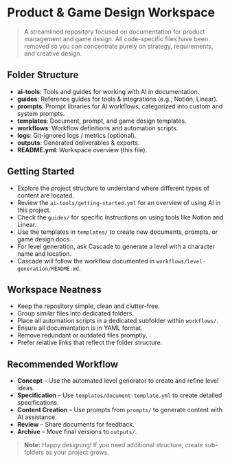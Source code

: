 # Product & Game Design Workspace

> A streamlined repository focused on documentation for product management and game
> design. All code-specific files have been removed so you can concentrate purely on
> strategy, requirements, and creative design.

## Folder Structure

- **ai-tools**: Tools and guides for working with AI in documentation.
- **guides**: Reference guides for tools & integrations (e.g., Notion, Linear).
- **prompts**: Prompt libraries for AI workflows, categorized into custom and system prompts.
- **templates**: Document, prompt, and game design templates.
- **workflows**: Workflow definitions and automation scripts.
- **logs**: Git-ignored logs / metrics (optional).
- **outputs**: Generated deliverables & exports.
- **README.yml**: Workspace overview (this file).

## Getting Started

- Explore the project structure to understand where different types of content are located.
- Review the `ai-tools/getting-started.yml` for an overview of using AI in this project.
- Check the `guides/` for specific instructions on using tools like Notion and Linear.
- Use the templates in `templates/` to create new documents, prompts, or game design docs.
- For level generation, ask Cascade to generate a level with a character name and location.
- Cascade will follow the workflow documented in `workflows/level-generation/README.md`.

## Workspace Neatness

- Keep the repository simple, clean and clutter-free.
- Group similar files into dedicated folders.
- Place all automation scripts in a dedicated subfolder within `workflows/`.
- Ensure all documentation is in YAML format.
- Remove redundant or outdated files promptly.
- Prefer relative links that reflect the folder structure.

## Recommended Workflow

- **Concept** – Use the automated level generator to create and refine level ideas.
- **Specification** – Use `templates/document-template.yml` to create detailed specifications.
- **Content Creation** – Use prompts from `prompts/` to generate content with AI assistance.
- **Review** – Share documents for feedback.
- **Archive** – Move final versions to `outputs/`.

> **Note:**
> Happy designing! If you need additional structure, create sub-folders as your
> project grows.
